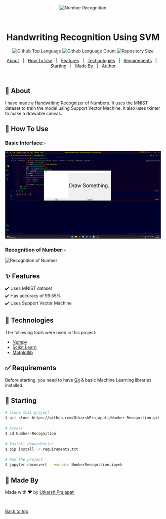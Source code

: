 <div align="center" id="top"> 
  <img src="./.github/app.gif" alt="Number Recognition" />

  &#xa0;


</div>

<h1 align="center">Handwriting Recognition Using SVM</h1>

<p align="center">
  <img alt="Github Top Language" src="https://img.shields.io/github/languages/top/UtkarshPrajapati/Number-Recognition?color=56BEB8">

  <img alt="Github Language Count" src="https://img.shields.io/github/languages/count/UtkarshPrajapati/Number-Recognition?color=56BEB8">

  <img alt="Repository Size" src="https://img.shields.io/github/repo-size/UtkarshPrajapati/Number-Recognition?color=56BEB8">

  <!-- <img alt="Github issues" src="https://img.shields.io/github/issues/UtkarshPrajapati/Number-Recognition?color=56BEB8" /> -->

  <!-- <img alt="Github forks" src="https://img.shields.io/github/forks/UtkarshPrajapati/Number-Recognition?color=56BEB8" /> -->

  <!-- <img alt="Github stars" src="https://img.shields.io/github/stars/UtkarshPrajapati/Number-Recognition?color=56BEB8" /> -->
</p>



<p align="center">
  <a href="#dart-about">About</a> &#xa0; | &#xa0; 
  <a href="#dart-How-To-Use">How To Use</a> &#xa0; | &#xa0; 
  <a href="#sparkles-features">Features</a> &#xa0; | &#xa0;
  <a href="#rocket-technologies">Technologies</a> &#xa0; | &#xa0;
  <a href="#white_check_mark-requirements">Requirements</a> &#xa0; | &#xa0;
  <a href="#checkered_flag-starting">Starting</a> &#xa0; | &#xa0;
  <a href="#memo-Made-By">Made By</a> &#xa0; | &#xa0;
  <a href="https://github.com/UtkarshPrajapati" target="_blank">Author</a>
</p>

<br>

## :dart: About ##

I have made a Handwriting Recognizer of Numbers. It uses the MNIST dataset to train the model using Support Vector Machine. It also uses tkinter to make a drawable canvas.

## :dart: How To Use ##

### Basic Interface:-
![Basic Interface](https://github.com/UtkarshPrajapati/Number-Recognition/blob/228ee58d82c275d8566b390d4f6728006750c48d/media/Basic_Interface.png)

### Recognition of Number:-
![Recognition of Number](https://github.com/UtkarshPrajapati/Number-Recognition/blob/844c0a68673a55d05d086aa468ce7aa6e43eb129/media/Moving%20Cursor%20Demo.gif)



## :sparkles: Features ##

:heavy_check_mark: Uses MNIST dataset \
:heavy_check_mark: Has accuracy of 99.55% \
:heavy_check_mark: Uses Support Vector Machine 

## :rocket: Technologies ##

The following tools were used in this project:

- [Numpy](https://numpy.org/)
- [Scikit Learn](https://scikit-learn.org/)
- [Matplotlib](https://matplotlib.org/)

## :white_check_mark: Requirements ##

Before starting, you need to have [Git](https://git-scm.com) & basic Machine Learning libraries installed.

## :checkered_flag: Starting ##

```bash
# Clone this project
$ git clone https://github.com/UtkarshPrajapati/Number-Recognition.git

# Access
$ cd Number-Recognition

# Install dependencies
$ pip install -r requirements.txt

# Run the project
$ jupyter nbconvert --execute NumberRecognition.ipynb

```

## :memo: Made By ##

Made with :heart: by <a href="https://github.com/UtkarshPrajapati" target="_blank">Utkarsh Prajapati</a>

&#xa0;

<a href="#top">Back to top</a>
